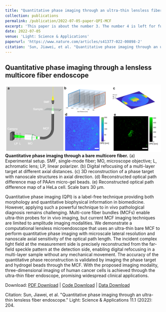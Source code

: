 ```yaml
---
title: "Quantitative phase imaging through an ultra-thin lensless fiber endoscope"
collection: publications
permalink: /publication/2022-07-05-paper-QPI-MCF
excerpt: 'This paper is about the number 3. The number 4 is left for future work.'
date: 2022-07-05
venue: 'Light: Science & Applications'
paperurl: 'https://www.nature.com/articles/s41377-022-00898-2'
citation: 'Sun, Jiawei, et al. "Quantitative phase imaging through an ultra-thin lensless fiber endoscope." Light: Science & Applications 11.1 (2022): 204.'
---
```

## Quantitative phase imaging through a lensless multicore fiber endoscope
![figure](/images/QPE_fig.png "Figure1. Quantitative phase imaging through a bare multicore fiber.")
**Quantitative phase imaging through a bare multicore fiber.** (a) Experimental setup. SMF, single-mode fiber; MO, microscope objective; L, achromatic lens; LP, linear polarizer. (b) Digital refocusing of a multi-layer target at different axial distances. (c) 3D reconstruction of a phase target with nanoscale structures in axial direction. (d) Reconstructed optical path difference map of PAAm micro-gel beads. (e) Reconstructed optical path difference map of a HeLa cell. Scale bars 30 μm.

Quantitative phase imaging (QPI) is a label-free technique providing both morphology and quantitative biophysical information in biomedicine. However, applying such a powerful technique to in vivo pathological diagnosis remains challenging. Multi-core fiber bundles (MCFs) enable ultra-thin probes for in vivo imaging, but current MCF imaging techniques are limited to amplitude imaging modalities. We demonstrate a computational lensless microendoscope that uses an ultra-thin bare MCF to perform quantitative phase imaging with microscale lateral resolution and nanoscale axial sensitivity of the optical path length. The incident complex light field at the measurement side is precisely reconstructed from the far-field speckle pattern at the detection side, enabling digital refocusing in a multi-layer sample without any mechanical movement. The accuracy of the quantitative phase reconstruction is validated by imaging the phase target and hydrogel beads through the MCF. With the proposed imaging modality, three-dimensional imaging of human cancer cells is achieved through the ultra-thin fiber endoscope, promising widespread clinical applications.

Download: [PDF Download](https://www.nature.com/articles/s41377-022-00898-2.pdf) | [Code Download](https://github.com/Jiawei-sn/FAST) | [Data Download](https://cloudstore.zih.tu-dresden.de/index.php/s/yQq4FsWN6bFaZRQ)   

Citation: Sun, Jiawei, et al. "Quantitative phase imaging through an ultra-thin lensless fiber endoscope." Light: Science & Applications 11.1 (2022): 204.
